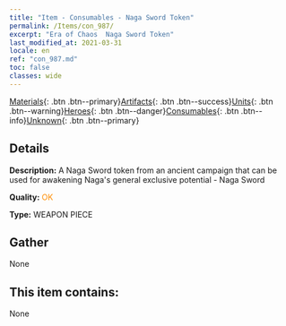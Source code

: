 ```yaml
---
title: "Item - Consumables - Naga Sword Token"
permalink: /Items/con_987/
excerpt: "Era of Chaos  Naga Sword Token"
last_modified_at: 2021-03-31
locale: en
ref: "con_987.md"
toc: false
classes: wide
---
```

 [Materials](/Items/){: .btn .btn--primary}[Artifacts](/Items/Artifacts/){: .btn .btn--success}[Units](/Items/Units/){: .btn .btn--warning}[Heroes](/Items/Heroes/){: .btn .btn--danger}[Consumables](/Items/Consumables/){: .btn .btn--info}[Unknown](/Items/Unknown/){: .btn .btn--primary}

## Details
 **Description:** A Naga Sword token from an ancient campaign that can be used for awakening Naga's general exclusive potential - Naga Sword

 **Quality:** <span style="color: #FF8C00">OK</span>

 **Type:** WEAPON PIECE

## Gather

  None

## This item contains:

  None

